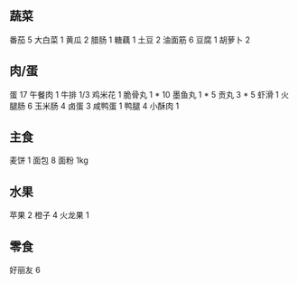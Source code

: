 ## 蔬菜

番茄 5
大白菜 1
黄瓜 2
腊肠 1
糖藕 1
土豆 2
油面筋 6
豆腐 1
胡萝卜 2

## 肉/蛋

蛋 17
午餐肉 1
牛排 1/3
鸡米花 1
脆骨丸 1 * 10
墨鱼丸 1 * 5
贡丸 3 * 5
虾滑 1
火腿肠 6
玉米肠 4
卤蛋 3
咸鸭蛋 1
鸭腿 4
小酥肉 1

## 主食

麦饼 1
面包 8
面粉 1kg

## 水果

苹果 2
橙子 4
火龙果 1

## 零食

好丽友 6